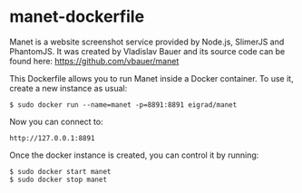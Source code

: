 # manet-dockerfile
Manet is a website screenshot service provided by Node.js, SlimerJS and PhantomJS. It was created by Vladislav Bauer and its source code can be found here: https://github.com/vbauer/manet

This Dockerfile allows you to run Manet inside a Docker container. To use it, create a new instance as usual:

    $ sudo docker run --name=manet -p=8891:8891 eigrad/manet

Now you can connect to:

    http://127.0.0.1:8891

Once the docker instance is created, you can control it by running:

    $ sudo docker start manet
    $ sudo docker stop manet
